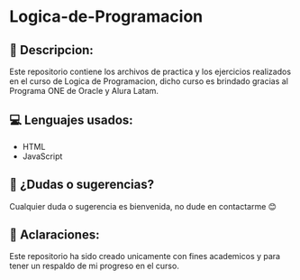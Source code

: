# Logica-de-Programacion

## 📝 Descripcion: 

<p> Este repositorio contiene los archivos de practica y los ejercicios realizados en el curso de Logica de Programacion, dicho curso es brindado gracias al Programa ONE de Oracle y Alura Latam. </p>


## 💻 Lenguajes usados:
- HTML
- JavaScript


## 🤔 ¿Dudas o sugerencias?
<p> Cualquier duda o sugerencia es bienvenida, no dude en contactarme 😊 </p>


## 🧐 Aclaraciones: 
<p> Este repositorio ha sido creado unicamente con fines academicos y para tener un respaldo de mi progreso en el curso. </p>

